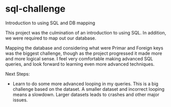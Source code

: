 # sql-challenge
Introduction to using SQL and DB mapping

This project was the culmination of an introduction to using SQL. In addition, we were required to map out our database.

Mapping the database and considering what were Primar and Foreign keys was the biggest challenge, though as the project
progressed it made more and more logical sense. I feel very comfortable making advanced SQL queries, and look forward
to learning even more advanced techniques.

Next Steps:
- Learn to do some more advanced looping in my queries. This is a big challenge based on the dataset. A smaller dataset
and incorrect looping means a slowdown. Larger datasets leads to crashes and other major issues.
